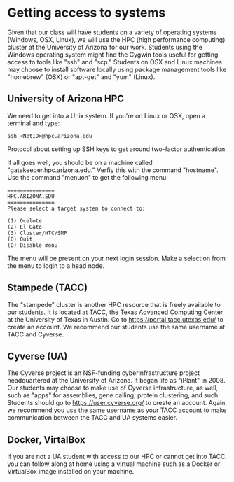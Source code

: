 # Getting access to systems

Given that our class will have students on a variety of operating systems (Windows, OSX, Linux), we will use the HPC (high performance computing) cluster at the University of Arizona for our work.  Students using the Windows operating system might find the Cygwin tools useful for getting access to tools like "ssh" and "scp."  Students on OSX and Linux machines may choose to install software locally using package management tools like "homebrew" (OSX) or "apt-get" and "yum" (Linux).

## University of Arizona HPC

We need to get into a Unix system.  If you're on Linux or OSX, open a terminal and type:

```
ssh <NetID>@hpc.arizona.edu
```

Protocol about setting up SSH keys to get around two-factor authentication.

If all goes well, you should be on a machine called "gatekeeper.hpc.arizona.edu."  Verfiy this with the command "hostname<Enter>".  Use the command "menuon" to get the following menu:

```
===============
HPC.ARIZONA.EDU
===============
Please select a target system to connect to:

(1) Ocelote
(2) El Gato
(3) Cluster/HTC/SMP
(Q) Quit
(D) Disable menu
```

The menu will be present on your next login session.  Make a selection from the menu to login to a head node.

## Stampede (TACC)

The "stampede" cluster is another HPC resource that is freely available to our students.  It is located at TACC, the Texas Advanced Computing Center at the University of Texas in Austin.  Go to https://portal.tacc.utexas.edu/ to create an account.  We recommend our students use the same username at TACC and Cyverse.

## Cyverse (UA)

The Cyverse project is an NSF-funding cyberinfrastructure project headquartered at the University of Arizona.  It began life as "iPlant" in 2008. Our students may choose to make use of Cyverse infrastructure, as well, such as "apps" for assemblies, gene calling, protein clustering, and such.  Students should go to https://user.cyverse.org/ to create an account.  Again, we recommend you use the same username as your TACC account to make communication between the TACC and UA systems easier.

## Docker, VirtalBox

If you are not a UA student with access to our HPC or cannot get into TACC, you can follow along at home using a virtual machine such as a Docker or VirtualBox image installed on your machine.  